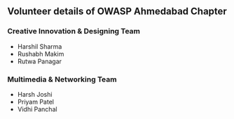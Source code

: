 ## Volunteer details of OWASP Ahmedabad Chapter

### Creative Innovation & Designing Team
* Harshil Sharma
* Rushabh Makim
* Rutwa Panagar

### Multimedia & Networking Team
* Harsh Joshi
* Priyam Patel
* Vidhi Panchal
